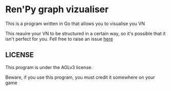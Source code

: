 # Ren'Py graph vizualiser

This is a program written in Go that allows you to visualise you VN

This reauire your VN to be structured in a certain way, so it's possible that it isn't perfect for you. Fell free to raise an issue [here](https://github.com/EwenQuim/renpy-graphviz/issues)

## LICENSE

This program is under the AGLv3 license.

Beware, if you use this program, you must credit it somewhere on your game
